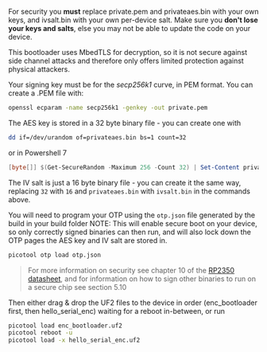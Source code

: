 For security you **must** replace private.pem and privateaes.bin with your own keys, and ivsalt.bin with your own per-device salt. Make sure you **don't lose your keys and salts**, else you may not be able to update the code on your device.

This bootloader uses MbedTLS for decryption, so it is not secure against side channel attacks and therefore only offers limited protection against physical attackers.

Your signing key must be for the _secp256k1_ curve, in PEM format. You can create a .PEM file with:

```bash
openssl ecparam -name secp256k1 -genkey -out private.pem
```

The AES key is stored in a 32 byte binary file - you can create one with

```bash
dd if=/dev/urandom of=privateaes.bin bs=1 count=32
```

or in Powershell 7
```powershell
[byte[]] $(Get-SecureRandom -Maximum 256 -Count 32) | Set-Content privateaes.bin -AsByteStream
```

The IV salt is just a 16 byte binary file - you can create it the same way, replacing `32` with `16` and `privateaes.bin` with `ivsalt.bin` in the commands above.

You will need to program your OTP using the `otp.json` file generated by the build in your build folder
NOTE: This will enable secure boot on your device, so only correctly signed binaries can then run, and will also lock down the OTP pages the AES key and IV salt are stored in.
```bash
picotool otp load otp.json
```

> For more information on security see chapter 10 of the [RP2350 datasheet](https://datasheets.raspberrypi.com/rp2350/rp2350-datasheet.pdf), and for information on how to sign other binaries to run on a secure chip see section 5.10

Then either drag & drop the UF2 files to the device in order (enc_bootloader first, then hello_serial_enc) waiting for a reboot in-between, or run
```bash
picotool load enc_bootloader.uf2
picotool reboot -u
picotool load -x hello_serial_enc.uf2
```

